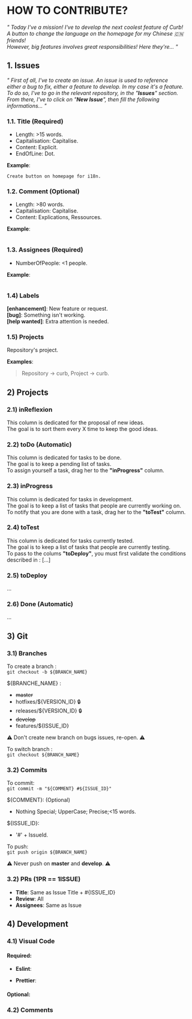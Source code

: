 # HOW TO CONTRIBUTE?

*" Today I've a mission! I've to develop the next coolest feature of Curb!  
A button to change the language on the homepage for my Chinese :cn: friends!  
However, big features involves great responsibilities! Here they're... "*  

## 1. Issues

*" First of all, I've to create an issue. An issue is used to reference  
either a bug to fix, either a feature to develop. In my case it's a feature.  
To do so, I've to go in the relevant repository, in the \"**Issues**\" section.  
From there, I've to click on \"**New Issue**\", then fill the following informations... "*

### 1.1. Title (Required)  

* Length: >15 words.
* Capitalisation: Capitalise.
* Content: Explicit.
* EndOfLine: Dot.

**Example**:  
```
Create button on homepage for i18n.
```

### 1.2. Comment (Optional)

* Length: >80 words.
* Capitalisation: Capitalise.
* Content: Explications, Ressources.

**Example**:  
```
```

### 1.3. Assignees (Required)

* NumberOfPeople: <1 people.

**Example**:
```
```

### 1.4) Labels

**[enhancement]**: New feature or request.   
**[bug]**: Something isn't working.  
**[help wanted]**: Extra attention is needed.  

### 1.5) Projects

Repository's project.  

**Examples**:  
> Repository -> curb, Project -> curb.  

## 2) Projects

### 2.1) inReflexion

This column is dedicated for the proposal of new ideas.   
The goal is to sort them every X time to keep the good ideas.  

### 2.2) toDo (Automatic)

This column is dedicated for tasks to be done.  
The goal is to keep a pending list of tasks.  
To assign yourself a task, drag her to the **"inProgress"** column.  

### 2.3) inProgress

This column is dedicated for tasks in development.  
The goal is to keep a list of tasks that people are currently working on.  
To notify that you are done with a task, drag her to the **"toTest"** column.  

### 2.4) toTest

This column is dedicated for tasks currently tested.  
The goal is to keep a list of tasks that people are currently testing.  
To pass to the colums **"toDeploy"**, you must first validate the conditions described in : [...]  

### 2.5) toDeploy

...

### 2.6) Done (Automatic)

...

## 3) Git

### 3.1) Branches

To create a branch :  
``` git checkout -b ${BRANCH_NAME} ```  

${BRANCHE_NAME} :
- ~~master~~
- hotfixes/${VERSION_ID} :lock:
- releases/${VERSION_ID} :lock:
- ~~develop~~
- features/${ISSUE_ID} 

:warning: Don't create new branch on bugs issues, re-open.  :warning: 

To switch branch :  
``` git checkout ${BRANCH_NAME} ```  

### 3.2) Commits

To commit:  
``` git commit -m "${COMMENT} #${ISSUE_ID}" ```

${COMMENT}: (Optional)
- Nothing Special; UpperCase; Precise;<15 words.

${ISSUE_ID}:  
- '#' + IssueId.

To push:  
``` git push origin ${BRANCH_NAME} ```  

:warning: Never push on **master** and **develop**.  :warning:  

### 3.2) PRs (1PR == 1ISSUE) 
 
- **Title**: Same as Issue Title + #{ISSUE_ID}  
- **Review**: All  
- **Assignees**: Same as Issue  


## 4) Development

### 4.1) Visual Code

#### Required:
- **Eslint**:

- **Prettier**:

#### Optional:

### 4.2) Comments









